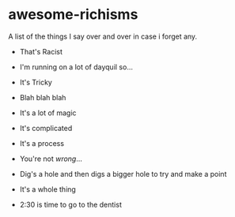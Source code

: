 # awesome-richisms
A list of the things I say over and over in case i forget any.

* That's Racist

* I'm running on a lot of dayquil so...

* It's Tricky

* Blah blah blah

* It's a lot of magic

* It's complicated

* It's a process

* You're not _wrong_...

* Dig's a hole and then digs a bigger hole to try and make a point

* It's a whole thing

* 2:30 is time to go to the dentist
